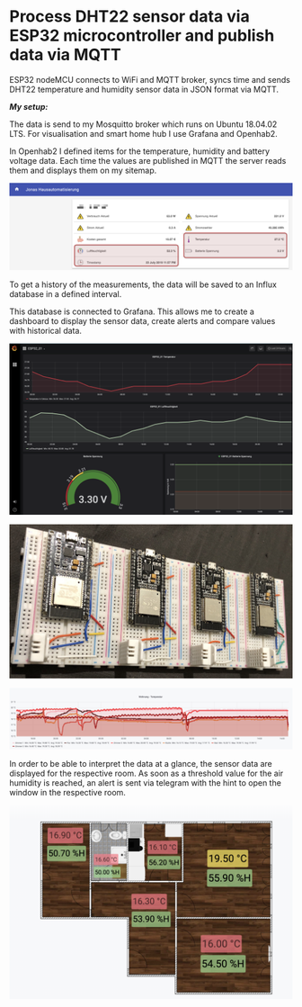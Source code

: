 # Process DHT22 sensor data via ESP32 microcontroller and publish data via MQTT


ESP32 nodeMCU connects to WiFi and MQTT broker, syncs time and sends DHT22 temperature and humidity sensor data in JSON format via MQTT.


***My setup:***

The data is send to my Mosquitto broker which runs on Ubuntu 18.04.02 LTS. For visualisation and smart home hub I use Grafana and Openhab2.

In Openhab2 I defined items for the temperature, humidity and battery voltage data. Each time the values are published in MQTT the server reads them and displays them on my sitemap.

<p align="center">
  <img src="Images/Openhab2.png">
</p>

To get a history of the measurements, the data will be saved to an Influx database in a defined interval.  

This database is connected to Grafana. This allows me to create a dashboard to display the sensor data, create alerts and compare values with historical data.

<p align="center">
  <img src="Images/Grafana.png">
</p>

<p align="center">
  <img src="Images/esp32.jpeg">
</p>

<p align="center">
  <img src="Images/wohnung_temp.png">
</p>


In order to be able to interpret the data at a glance, the sensor data are displayed for the respective room. As soon as a threshold value for the air humidity is reached, an alert is sent via telegram with the hint to open the window in the respective room.

<p align="center">
  <img src="Images/wohnung_temp2.png">
</p>
